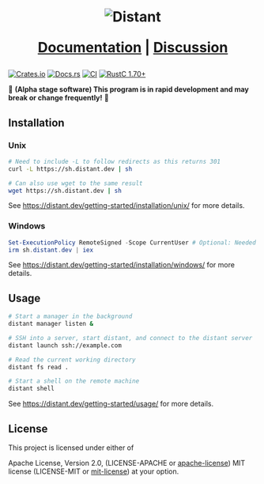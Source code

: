 <h1 align="center">
  <img src="https://distant.dev/assets/images/distant-with-logo-300x87.png" alt="Distant">

  <a href="https://distant.dev/">Documentation</a> |
  <a href="https://github.com/chipsenkbeil/distant/discussions">Discussion</a>
</h1>

[![Crates.io][distant_crates_img]][distant_crates_lnk] [![Docs.rs][distant_doc_img]][distant_doc_lnk] [![CI][distant_ci_img]][distant_ci_lnk] [![RustC 1.70+][distant_rustc_img]][distant_rustc_lnk]

[distant_crates_img]: https://img.shields.io/crates/v/distant.svg
[distant_crates_lnk]: https://crates.io/crates/distant
[distant_doc_img]: https://docs.rs/distant/badge.svg
[distant_doc_lnk]: https://docs.rs/distant
[distant_ci_img]: https://github.com/chipsenkbeil/distant/actions/workflows/ci.yml/badge.svg
[distant_ci_lnk]: https://github.com/chipsenkbeil/distant/actions/workflows/ci.yml
[distant_rustc_img]: https://img.shields.io/badge/distant-rustc_1.70+-lightgray.svg
[distant_rustc_lnk]: https://blog.rust-lang.org/2023/06/01/Rust-1.70.0.html

🚧 **(Alpha stage software) This program is in rapid development and may break or change frequently!** 🚧

## Installation

### Unix

```sh
# Need to include -L to follow redirects as this returns 301
curl -L https://sh.distant.dev | sh

# Can also use wget to the same result
wget https://sh.distant.dev | sh
```

See https://distant.dev/getting-started/installation/unix/ for more details.

### Windows

```powershell
Set-ExecutionPolicy RemoteSigned -Scope CurrentUser # Optional: Needed to run a remote script the first time
irm sh.distant.dev | iex
```

See https://distant.dev/getting-started/installation/windows/ for more details.

## Usage

```sh
# Start a manager in the background
distant manager listen &

# SSH into a server, start distant, and connect to the distant server
distant launch ssh://example.com

# Read the current working directory
distant fs read .

# Start a shell on the remote machine
distant shell
```

See https://distant.dev/getting-started/usage/ for more details.

## License

This project is licensed under either of

Apache License, Version 2.0, (LICENSE-APACHE or
[apache-license][apache-license]) MIT license (LICENSE-MIT or
[mit-license][mit-license]) at your option.

[apache-license]: http://www.apache.org/licenses/LICENSE-2.0
[mit-license]: http://opensource.org/licenses/MIT
